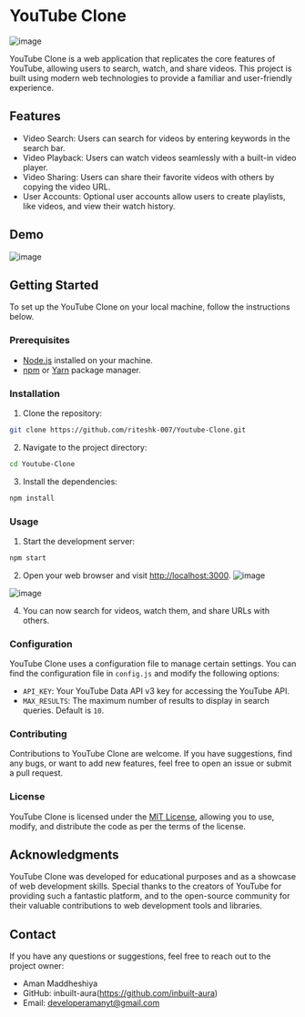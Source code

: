 # YouTube Clone

![image](https://github.com/riteshk-007/Youtube-Clone/assets/135107962/f3ddce49-5564-4db3-b1ca-75e6f14b55dc)



YouTube Clone is a web application that replicates the core features of YouTube, allowing users to search, watch, and share videos. This project is built using modern web technologies to provide a familiar and user-friendly experience.


## Features

- Video Search: Users can search for videos by entering keywords in the search bar.
- Video Playback: Users can watch videos seamlessly with a built-in video player.
- Video Sharing: Users can share their favorite videos with others by copying the video URL.
- User Accounts: Optional user accounts allow users to create playlists, like videos, and view their watch history.

## Demo

![image](https://github.com/riteshk-007/Youtube-Clone/assets/135107962/c1e47d67-3651-480b-a8cd-edbb1b4810dd)

## Getting Started

To set up the YouTube Clone on your local machine, follow the instructions below.

### Prerequisites

- [Node.js](https://nodejs.org) installed on your machine.
- [npm](https://www.npmjs.com/) or [Yarn](https://yarnpkg.com/) package manager.

### Installation

1. Clone the repository:

```bash
git clone https://github.com/riteshk-007/Youtube-Clone.git
```

2. Navigate to the project directory:

```bash
cd Youtube-Clone
```

3. Install the dependencies:

```bash
npm install
```

### Usage

1. Start the development server:

```bash
npm start
```

2. Open your web browser and visit [http://localhost:3000](http://localhost:3000).
![image](https://github.com/riteshk-007/Youtube-Clone/assets/135107962/8a75d643-bcf6-4392-a65e-ccd1dec80298)

![image](https://github.com/riteshk-007/Youtube-Clone/assets/135107962/bd31d083-0469-4ef2-acb2-ff14f747280a)


4. You can now search for videos, watch them, and share URLs with others.

### Configuration

YouTube Clone uses a configuration file to manage certain settings. You can find the configuration file in `config.js` and modify the following options:

- `API_KEY`: Your YouTube Data API v3 key for accessing the YouTube API.
- `MAX_RESULTS`: The maximum number of results to display in search queries. Default is `10`.

### Contributing

Contributions to YouTube Clone are welcome. If you have suggestions, find any bugs, or want to add new features, feel free to open an issue or submit a pull request.

### License

YouTube Clone is licensed under the [MIT License](https://opensource.org/licenses/MIT), allowing you to use, modify, and distribute the code as per the terms of the license.

## Acknowledgments

YouTube Clone was developed for educational purposes and as a showcase of web development skills. Special thanks to the creators of YouTube for providing such a fantastic platform, and to the open-source community for their valuable contributions to web development tools and libraries.

## Contact

If you have any questions or suggestions, feel free to reach out to the project owner:

- Aman Maddheshiya
- GitHub: inbuilt-aura(https://github.com/inbuilt-aura)
- Email: developeramanyt@gmail.com

